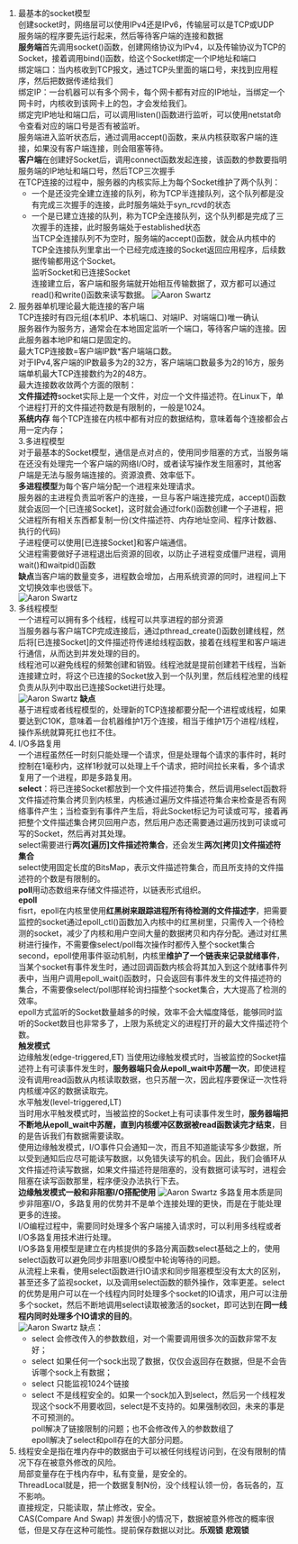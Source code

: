 1. 最基本的socket模型  
   创建socket时，网络层可以使用IPv4还是IPv6，传输层可以是TCP或UDP  
   服务端的程序要先运行起来，然后等待客户端的连接和数据  
   **服务端**首先调用socket()函数，创建网络协议为IPv4，以及传输协议为TCP的Socket，接着调用bind()函数，给这个Socket绑定一个IP地址和端口  
   绑定端口：当内核收到TCP报文，通过TCP头里面的端口号，来找到应用程序，然后把数据传递给我们  
   绑定IP：一台机器可以有多个网卡，每个网卡都有对应的IP地址，当绑定一个网卡时，内核收到该网卡上的包，才会发给我们。  
   绑定完IP地址和端口后，可以调用listen()函数进行监听，可以使用netstat命令查看对应的端口号是否有被监听。  
   服务端进入监听状态后，通过调用accept()函数，来从内核获取客户端的连接，如果没有客户端连接，则会阻塞等待。  
   **客户端**在创建好Socket后，调用connect函数发起连接，该函数的参数要指明服务端的IP地址和端口号，然后TCP三次握手  
   在TCP连接的过程中，服务器的内核实际上为每个Socket维护了两个队列：
   - 一个是还没完全建立连接的队列，称为TCP半连接队列，这个队列都是没有完成三次握手的连接，此时服务端处于syn_rcvd的状态
   - 一个是已建立连接的队列，称为TCP全连接队列，这个队列都是完成了三次握手的连接，此时服务端处于established状态  
   当TCP全连接队列不为空时，服务端的accept()函数，就会从内核中的TCP全连接队列里拿出一个已经完成连接的Socket返回应用程序，后续数据传输都用这个Socket。  
   监听Socket和已连接Socket  
   连接建立后，客户端和服务端就开始相互传输数据了，双方都可以通过read()和write()函数来读写数据。
   ![Aaron Swartz](images/socket.jpg)
2. 服务器单机理论最大能连接的客户端  
    TCP连接时有四元组(本机IP、本机端口、对端IP、对端端口)唯一确认  
    服务器作为服务方，通常会在本地固定监听一个端口，等待客户端的连接。因此服务器本地IP和端口是固定的。  
    最大TCP连接数=客户端IP数*客户端端口数。  
    对于IPv4,客户端的IP数最多为2的32方，客户端端口数最多为2的16方，服务端单机最大TCP连接数约为2的48方。  
    最大连接数收敛两个方面的限制：  
    **文件描述符**socket实际上是一个文件，对应一个文件描述符。在Linux下，单个进程打开的文件描述符数是有限制的，一般是1024。  
    **系统内存** 每个TCP连接在内核中都有对应的数据结构，意味着每个连接都会占用一定内存；  
3.多进程模型  
    对于最基本的Socket模型，通信是点对点的，使用同步阻塞的方式，当服务端在还没有处理完一个客户端的网络I/O时，或者读写操作发生阻塞时，其他客户端是无法与服务端连接的。资源浪费、效率低下。  
    **多进程模型**为每个客户端分配一个进程来处理请求。  
    服务器的主进程负责监听客户的连接，一旦与客户端连接完成，accept()函数就会返回一个[已连接Socket]，这时就会通过fork()函数创建一个子进程，把父进程所有相关东西都复制一份(文件描述符、内存地址空间、程序计数器、执行的代码)  
    子进程便可以使用[已连接Socket]和客户端通信。  
    父进程需要做好子进程退出后资源的回收，以防止子进程变成僵尸进程，调用wait()和waitpid()函数  
    **缺点**当客户端的数量变多，进程数会增加，占用系统资源的同时，进程间上下文切换效率也很低下。  
    ![Aaron Swartz](./images/多进程模型.jpg)
4. 多线程模型  
   一个进程可以拥有多个线程，线程可以共享进程的部分资源  
   当服务器与客户端TCP完成连接后，通过pthread_create()函数创建线程，然后将[已连接Socket]的文件描述符传递给线程函数，接着在线程里和客户端进行通信，从而达到并发处理的目的。  
   线程池可以避免线程的频繁创建和销毁。线程池就是提前创建若干线程，当新连接建立时，将这个已连接的Socket放入到一个队列里，然后线程池里的线程负责从队列中取出已连接Socket进行处理。  
   ![Aaron Swartz](./images/多线程模型.jpg)
    **缺点**  
    基于进程或者线程模型的，处理新的TCP连接都要分配一个进程或线程，如果要达到C10K，意味着一台机器维护1万个连接，相当于维护1万个进程/线程，操作系统就算死扛也扛不住。
5. I/O多路复用  
   一个进程虽然任一时刻只能处理一个请求，但是处理每个请求的事件时，耗时控制在1毫秒内，这样1秒就可以处理上千个请求，把时间拉长来看，多个请求复用了一个进程，即是多路复用。  
    **select**：将已连接Socket都放到一个文件描述符集合，然后调用select函数将文件描述符集合拷贝到内核里，内核通过遍历文件描述符集合来检查是否有网络事件产生；当检查到有事件产生后，将此Socket标记为可读或可写，接着再把整个文件描述集合拷贝回用户态，然后用户态还需要通过遍历找到可读或可写的Socket，然后再对其处理。  
    select需要进行**两次[遍历]文件描述符集合**，还会发生**两次[拷贝]文件描述符集合**  
    select使用固定长度的BitsMap，表示文件描述符集合，而且所支持的文件描述符的个数是有限制的。  
    **poll**用动态数组来存储文件描述符，以链表形式组织。  
    **epoll**  
    fisrt，epoll在内核里使用**红黑树来跟踪进程所有待检测的文件描述字**，把需要监控的socket通过epoll_ctl()函数加入内核中的红黑树里，只需传入一个待检测的socket，减少了内核和用户空间大量的数据拷贝和内存分配。通过对红黑树进行操作，不需要像select/poll每次操作时都传入整个socket集合  
    second，epoll使用事件驱动机制，内核里**维护了一个链表来记录就绪事件**，当某个socket有事件发生时，通过回调函数内核会将其加入到这个就绪事件列表中，当用户调用epoll_wait()函数时，只会返回有事件发生的文件描述符的集合，不需要像select/poll那样轮询扫描整个socket集合，大大提高了检测的效率。  
    epoll方式监听的Socket数量越多的时候，效率不会大幅度降低，能够同时监听的Socket数目也非常多了，上限为系统定义的进程打开的最大文件描述符个数。    
    **触发模式**  
    边缘触发(edge-triggered,ET)
    当使用边缘触发模式时，当被监控的Socket描述符上有可读事件发生时，**服务器端只会从epoll_wait中苏醒一次**，即使进程没有调用read函数从内核读取数据，也只苏醒一次，因此程序要保证一次性将内核缓冲区的数据读取完。  
    水平触发(level-triggered,LT)  
    当时用水平触发模式时，当被监控的Socket上有可读事件发生时，**服务器端把不断地从epoll_wait中苏醒，直到内核缓冲区数据被read函数读完才结束**，目的是告诉我们有数据需要读取。  
    使用边缘触发模式，I/O事件只会通知一次，而且不知道能读写多少数据，所以受到通知后应尽可能读写数据，以免错失读写的机会。因此，我们会循环从文件描述符读写数据，如果文件描述符是阻塞的，没有数据可读写时，进程会阻塞在读写函数那里，程序便没办法执行下去。  
    **边缘触发模式一般和非阻塞I/O搭配使用**
    ![Aaron Swartz](./images/epoll.jpg)
    多路复用本质是同步非阻塞I/O，多路复用的优势并不是单个连接处理的更快，而是在于能处理更多的连接。  
    I/O编程过程中，需要同时处理多个客户端接入请求时，可以利用多线程或者I/O多路复用技术进行处理。  
    I/O多路复用模型是建立在内核提供的多路分离函数select基础之上的，使用select函数可以避免同步非阻塞I/O模型中轮询等待的问题。  
    从流程上来看，使用select函数进行IO请求和同步阻塞模型没有太大的区别，甚至还多了监视socket，以及调用select函数的额外操作，效率更差。select的优势是用户可以在一个线程内同时处理多个socket的IO请求，用户可以注册多个socket，然后不断地调用select读取被激活的socket，即可达到在**同一线程内同时处理多个IO请求的目的**。  
    ![Aaron Swartz](./images/IO.png)
    缺点：  
    - select 会修改传入的参数数组，对一个需要调用很多次的函数非常不友好；
    - select 如果任何一个sock出现了数据，仅仅会返回存在数据，但是不会告诉哪个sock上有数据；
    - select 只能监视1024个链接
    - select 不是线程安全的。如果一个sock加入到select，然后另一个线程发现这个sock不用要收回，select是不支持的。如果强制收回，未来的事是不可预测的。  
    poll解决了链接限制的问题；也不会修改传入的参数数组了  
    epoll解决了select和poll存在的大部分问题。  
6. 线程安全是指在堆内存中的数据由于可以被任何线程访问到，在没有限制的情况下存在被意外修改的风险。  
   局部变量存在于栈内存中，私有变量，是安全的。  
   ThreadLocal就是，把一个数据复制N份，没个线程认领一份，各玩各的，互不影响。  
   直接规定，只能读取，禁止修改，安全。  
   CAS(Compare And Swap) 并发很小的情况下，数据被意外修改的概率很低，但是又存在这种可能性。提前保存数据以对比。**乐观锁**
   **悲观锁**